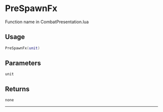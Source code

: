 # PreSpawnFx
Function name in CombatPresentation.lua
## Usage
```lua
PreSpawnFx(unit)
```
## Parameters
`unit`
## Returns
`none`

---